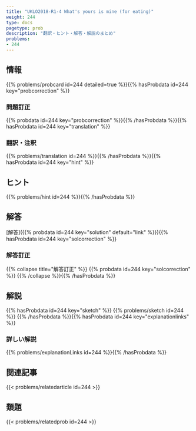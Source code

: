 ```yaml
---
title: "UKLO2018-R1-4 What's yours is mine (for eating)"
weight: 244
type: docs
pagetype: prob
description: "翻訳・ヒント・解答・解説のまとめ"
problems: 
- 244
---
```


## 情報

{{% problems/probcard id=244 detailed=true %}}{{% hasProbdata id=244 key="probcorrection" %}}

### 問題訂正

{{% probdata id=244 key="probcorrection" %}}{{% /hasProbdata %}}{{% hasProbdata id=244 key="translation" %}}

### 翻訳・注釈

{{% problems/translation id=244 %}}{{% /hasProbdata %}}{{% hasProbdata id=244 key="hint" %}}

## ヒント

{{% problems/hint id=244 %}}{{% /hasProbdata %}}

## 解答

[解答]({{% probdata id=244 key="solution" default="link" %}}){{% hasProbdata id=244 key="solcorrection" %}}

### 解答訂正

{{% collapse title="解答訂正" %}}
{{% probdata id=244 key="solcorrection" %}}
{{% /collapse %}}{{% /hasProbdata %}}

## 解説

{{% hasProbdata id=244 key="sketch" %}}
{{% problems/sketch id=244 %}}
{{% /hasProbdata %}}{{% hasProbdata id=244 key="explanationlinks" %}}

### 詳しい解説

{{% problems/explanationLinks id=244 %}}{{% /hasProbdata %}}

## 関連記事

{{< problems/relatedarticle id=244 >}}

## 類題

{{< problems/relatedprob id=244 >}}
